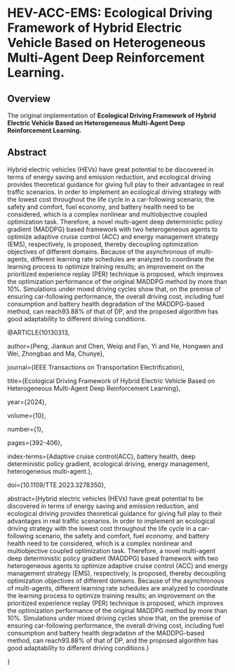 #  HEV-ACC-EMS: Ecological Driving Framework of Hybrid Electric Vehicle Based on Heterogeneous Multi-Agent Deep Reinforcement Learning.
## Overview

The original implementation of **Ecological Driving Framework of Hybrid Electric Vehicle Based on Heterogeneous Multi-Agent Deep Reinforcement Learning.**


## Abstract

Hybrid electric vehicles (HEVs) have great potential to be discovered in terms of energy saving and emission reduction, and ecological driving provides theoretical guidance for giving full play to their advantages in real traffic scenarios. In order to implement an ecological driving strategy with the lowest cost throughout the life cycle in a car-following scenario, the safety and comfort, fuel economy, and battery health need to be considered, which is a complex nonlinear and multiobjective coupled optimization task. Therefore, a novel multi-agent deep deterministic policy gradient (MADDPG) based framework with two heterogeneous agents to optimize adaptive cruise control (ACC) and energy management strategy (EMS), respectively, is proposed, thereby decoupling optimization objectives of different domains. Because of the asynchronous of multi-agents, different learning rate schedules are analyzed to coordinate the learning process to optimize training results; an improvement on the prioritized experience replay (PER) technique is proposed, which improves the optimization performance of the original MADDPG method by more than 10%. Simulations under mixed driving cycles show that, on the premise of ensuring car-following performance, the overall driving cost, including fuel consumption and battery health degradation of the MADDPG-based method, can reach93.88% of that of DP, and the proposed algorithm has good adaptability to different driving conditions.




@ARTICLE{10130313,

  author={Peng, Jiankun and Chen, Weiqi and Fan, Yi and He, Hongwen and Wei, Zhongbao and Ma, Chunye},
  
  journal={IEEE Transactions on Transportation Electrification}, 
  
  title={Ecological Driving Framework of Hybrid Electric Vehicle Based on Heterogeneous Multi-Agent Deep Reinforcement Learning}, 
  
  year={2024},
  
  volume={10},
  
  number={1},
  
  pages={392-406},
  
  index-terms={Adaptive cruise control(ACC), battery health, deep deterministic policy gradient, ecological driving, energy management, heterogeneous multi-agent.},
  
  doi={10.1109/TTE.2023.3278350},

  abstract={Hybrid electric vehicles (HEVs) have great potential to be discovered in terms of energy saving and emission reduction, and ecological driving provides theoretical guidance for giving full play to their advantages in real traffic scenarios. In order to implement an ecological driving strategy with the lowest cost throughout the life cycle in a car-following scenario, the safety and comfort, fuel economy, and battery health need to be considered, which is a complex nonlinear and multiobjective coupled optimization task. Therefore, a novel multi-agent deep deterministic policy gradient (MADDPG) based framework with two heterogeneous agents to optimize adaptive cruise control (ACC) and energy management strategy (EMS), respectively, is proposed, thereby decoupling optimization objectives of different domains. Because of the asynchronous of multi-agents, different learning rate schedules are analyzed to coordinate the learning process to optimize training results; an improvement on the prioritized experience replay (PER) technique is proposed, which improves the optimization performance of the original MADDPG method by more than 10%. Simulations under mixed driving cycles show that, on the premise of ensuring car-following performance, the overall driving cost, including fuel consumption and battery health degradation of the MADDPG-based method, can reach93.88% of that of DP, and the proposed algorithm has good adaptability to different driving conditions.}
  
  }
